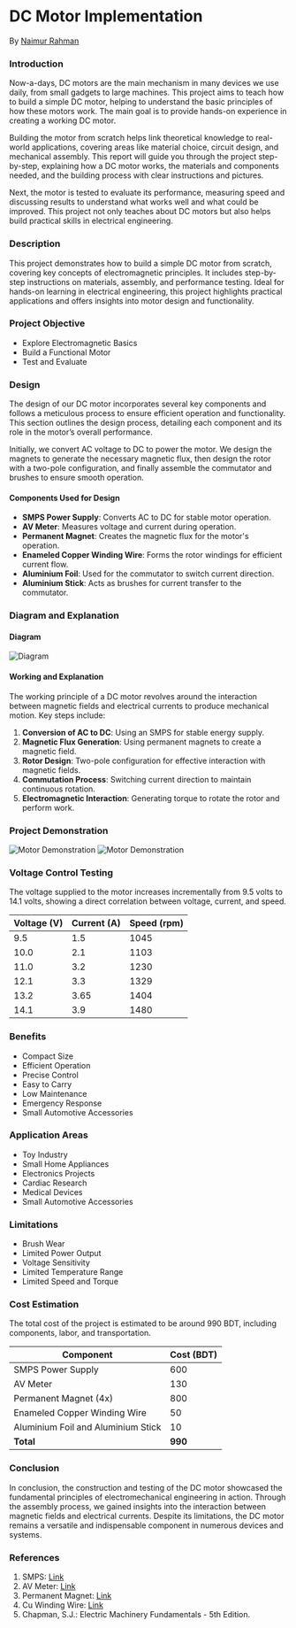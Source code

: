 # DC Motor Implementation
By [Naimur Rahman](https://github.com/nayeem-rafi)


### Introduction
Now-a-days, DC motors are the main mechanism in many devices we use daily, from small gadgets to large machines. This project aims to teach how to build a simple DC motor, helping to understand the basic principles of how these motors work. The main goal is to provide hands-on experience in creating a working DC motor. 

Building the motor from scratch helps link theoretical knowledge to real-world applications, covering areas like material choice, circuit design, and mechanical assembly. This report will guide you through the project step-by-step, explaining how a DC motor works, the materials and components needed, and the building process with clear instructions and pictures. 

Next, the motor is tested to evaluate its performance, measuring speed and discussing results to understand what works well and what could be improved. This project not only teaches about DC motors but also helps build practical skills in electrical engineering.

### Description
 This project demonstrates how to build a simple DC motor from scratch, covering key concepts of electromagnetic principles. It includes step-by-step instructions on materials, assembly, and performance testing. Ideal for hands-on learning in electrical engineering, this project highlights practical applications and offers insights into motor design and functionality.

### Project Objective
- Explore Electromagnetic Basics
- Build a Functional Motor
- Test and Evaluate

### Design
The design of our DC motor incorporates several key components and follows a meticulous process to ensure efficient operation and functionality. This section outlines the design process, detailing each component and its role in the motor’s overall performance.

Initially, we convert AC voltage to DC to power the motor. We design the magnets to generate the necessary magnetic flux, then design the rotor with a two-pole configuration, and finally assemble the commutator and brushes to ensure smooth operation.

#### Components Used for Design
- **SMPS Power Supply**: Converts AC to DC for stable motor operation.
- **AV Meter**: Measures voltage and current during operation.
- **Permanent Magnet**: Creates the magnetic flux for the motor's operation.
- **Enameled Copper Winding Wire**: Forms the rotor windings for efficient current flow.
- **Aluminium Foil**: Used for the commutator to switch current direction.
- **Aluminium Stick**: Acts as brushes for current transfer to the commutator.

### Diagram and Explanation
#### Diagram
![Diagram](https://github.com/user-attachments/assets/5a9fb4be-cbb8-4a3b-8aa1-327d6ca2a6db)

#### Working and Explanation
The working principle of a DC motor revolves around the interaction between magnetic fields and electrical currents to produce mechanical motion. Key steps include:
1. **Conversion of AC to DC**: Using an SMPS for stable energy supply.
2. **Magnetic Flux Generation**: Using permanent magnets to create a magnetic field.
3. **Rotor Design**: Two-pole configuration for effective interaction with magnetic fields.
4. **Commutation Process**: Switching current direction to maintain continuous rotation.
5. **Electromagnetic Interaction**: Generating torque to rotate the rotor and perform work.

### Project Demonstration
![Motor Demonstration](https://github.com/user-attachments/assets/423289cb-e5de-4309-9f76-04b3ebb4b3e3)
![Motor Demonstration](https://github.com/user-attachments/assets/b5c5f00d-8665-4c63-810f-a59e4f7a580c)

### Voltage Control Testing
The voltage supplied to the motor increases incrementally from 9.5 volts to 14.1 volts, showing a direct correlation between voltage, current, and speed. 

| Voltage (V) | Current (A) | Speed (rpm) |
|-------------|-------------|-------------|
| 9.5         | 1.5         | 1045        |
| 10.0        | 2.1         | 1103        |
| 11.0        | 3.2         | 1230        |
| 12.1        | 3.3         | 1329        |
| 13.2        | 3.65        | 1404        |
| 14.1        | 3.9         | 1480        |

### Benefits
- Compact Size
- Efficient Operation
- Precise Control
- Easy to Carry
- Low Maintenance
- Emergency Response
- Small Automotive Accessories

### Application Areas
- Toy Industry
- Small Home Appliances
- Electronics Projects
- Cardiac Research
- Medical Devices
- Small Automotive Accessories

### Limitations
- Brush Wear
- Limited Power Output
- Voltage Sensitivity
- Limited Temperature Range
- Limited Speed and Torque

### Cost Estimation
The total cost of the project is estimated to be around 990 BDT, including components, labor, and transportation.

| Component                              | Cost (BDT) |
|----------------------------------------|-------------|
| SMPS Power Supply                      | 600         |
| AV Meter                               | 130         |
| Permanent Magnet (4x)                  | 800         |
| Enameled Copper Winding Wire           | 50          |
| Aluminium Foil and Aluminium Stick     | 10          |
| **Total**                              | **990**     |

### Conclusion
In conclusion, the construction and testing of the DC motor showcased the fundamental principles of electromechanical engineering in action. Through the assembly process, we gained insights into the interaction between magnetic fields and electrical currents. Despite its limitations, the DC motor remains a versatile and indispensable component in numerous devices and systems.

### References
1. SMPS: [Link](https://leetechbd.com/product/12v-10a-dc-power-supply-smps/)
2. AV Meter: [Link](https://www.multispanindia.com/product-detail.php/ampere-volt-combined-meter)
3. Permanent Magnet: [Link](https://www.directindustry.com/prod/magengine-co-ltd/product-39403-1718246.html)
4. Cu Winding Wire: [Link](https://www.remingtonindustries.com/magnet-wire/)
5. Chapman, S.J.: Electric Machinery Fundamentals - 5th Edition.
